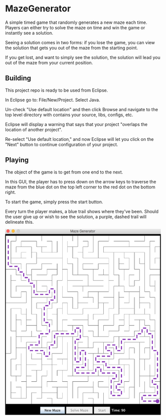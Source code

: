 # MazeGenerator
A simple timed game that randomly generates a new maze each time. Players can either try to solve the maze on time and win the game
or instantly see a solution.

Seeing a solution comes in two forms: if you lose the game, you can view the solution that gets you out of the maze from the starting point.

If you get lost, and want to simply see the solution, the solution will lead you out of the maze from your current position.

## Building
This project repo is ready to be used from Eclipse.

In Eclipse go to: File/New/Project. Select Java.

Un-check "Use default location" and then click Browse and navigate to the top level directory with contains your source, libs, configs, etc.

Eclipse will display a warning that says that your project "overlaps the location of another project".

Re-select "Use default location," and now Eclipse will let you click on the "Next" button to continue configuration of your project.

## Playing
The object of the game is to get from one end to the next.  

In this GUI, the player has to press down on the arrow keys to
traverse the maze from the blue dot on the top left corner to the red dot on the bottom right.  

To start the game, simply press the start button.

Every turn the player makes, a blue trail
shows where they've been. Should the user give up or wish to see the solution, a purple, dashed trail will delineate this.

<img src="./images/solved_maze.png" width="550" height="600" />
